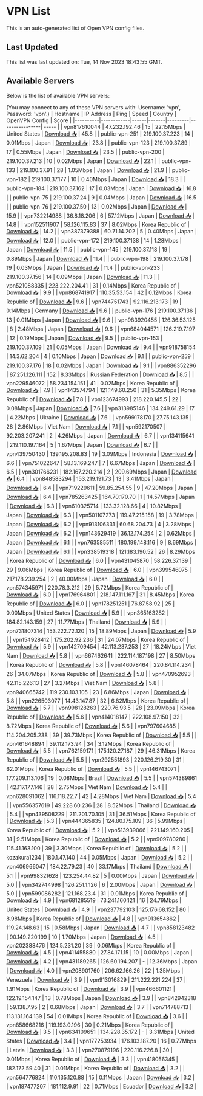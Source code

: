# VPN List

This is an auto-generated list of Open VPN config files.

## Last Updated

This list was last updated on: Tue, 14 Nov 2023 18:43:55 GMT.

## Available Servers

Below is the list of available VPN servers:

(You may connect to any of these VPN servers with: Username: 'vpn', Password: 'vpn'.)
| Hostname | IP Address | Ping | Speed | Country | OpenVPN Config | Score |
|----------|------------|------|-------|---------|----------------| ----- |
| vpn817610044 | 47.232.192.46 | 15 | 22.15Mbps | United States | [Download 📥](./configs/server_0_US.ovpn) | 45.8 |
| public-vpn-251 | 219.100.37.223 | 14 | 0.01Mbps | Japan | [Download 📥](./configs/server_1_JP.ovpn) | 23.8 |
| public-vpn-123 | 219.100.37.89 | 17 | 0.55Mbps | Japan | [Download 📥](./configs/server_2_JP.ovpn) | 23.5 |
| public-vpn-200 | 219.100.37.213 | 10 | 0.02Mbps | Japan | [Download 📥](./configs/server_3_JP.ovpn) | 22.1 |
| public-vpn-133 | 219.100.37.91 | 28 | 1.05Mbps | Japan | [Download 📥](./configs/server_4_JP.ovpn) | 21.9 |
| public-vpn-182 | 219.100.37.177 | 10 | 0.40Mbps | Japan | [Download 📥](./configs/server_5_JP.ovpn) | 18.3 |
| public-vpn-184 | 219.100.37.162 | 17 | 0.03Mbps | Japan | [Download 📥](./configs/server_6_JP.ovpn) | 16.8 |
| public-vpn-75 | 219.100.37.24 | 9 | 0.04Mbps | Japan | [Download 📥](./configs/server_7_JP.ovpn) | 16.5 |
| public-vpn-76 | 219.100.37.50 | 13 | 0.02Mbps | Japan | [Download 📥](./configs/server_8_JP.ovpn) | 15.9 |
| vpn732214988 | 36.8.18.206 | 6 | 57.12Mbps | Japan | [Download 📥](./configs/server_9_JP.ovpn) | 14.8 |
| vpn152511907 | 58.126.115.83 | 37 | 8.02Mbps | Korea Republic of | [Download 📥](./configs/server_10_KR.ovpn) | 14.2 |
| vpn387379388 | 60.71.14.202 | 5 | 0.40Mbps | Japan | [Download 📥](./configs/server_11_JP.ovpn) | 12.0 |
| public-vpn-172 | 219.100.37.138 | 14 | 1.28Mbps | Japan | [Download 📥](./configs/server_12_JP.ovpn) | 11.5 |
| public-vpn-145 | 219.100.37.118 | 19 | 0.89Mbps | Japan | [Download 📥](./configs/server_13_JP.ovpn) | 11.4 |
| public-vpn-198 | 219.100.37.178 | 19 | 0.03Mbps | Japan | [Download 📥](./configs/server_14_JP.ovpn) | 11.4 |
| public-vpn-233 | 219.100.37.156 | 14 | 0.09Mbps | Japan | [Download 📥](./configs/server_15_JP.ovpn) | 11.3 |
| vpn521088335 | 223.222.204.41 | 31 | 0.14Mbps | Korea Republic of | [Download 📥](./configs/server_16_KR.ovpn) | 9.9 |
| vpn868741917 | 110.35.53.154 | 42 | 0.12Mbps | Korea Republic of | [Download 📥](./configs/server_17_KR.ovpn) | 9.6 |
| vpn744751743 | 92.116.213.173 | 19 | 0.14Mbps | Germany | [Download 📥](./configs/server_18_DE.ovpn) | 9.6 |
| public-vpn-176 | 219.100.37.136 | 13 | 0.01Mbps | Japan | [Download 📥](./configs/server_19_JP.ovpn) | 9.6 |
| vpn983920455 | 126.36.53.125 | 8 | 2.48Mbps | Japan | [Download 📥](./configs/server_20_JP.ovpn) | 9.6 |
| vpn684044571 | 126.219.7.197 | 12 | 0.19Mbps | Japan | [Download 📥](./configs/server_21_JP.ovpn) | 9.5 |
| public-vpn-153 | 219.100.37.109 | 21 | 0.05Mbps | Japan | [Download 📥](./configs/server_22_JP.ovpn) | 9.4 |
| vpn918758154 | 14.3.62.204 | 4 | 0.10Mbps | Japan | [Download 📥](./configs/server_23_JP.ovpn) | 9.1 |
| public-vpn-259 | 219.100.37.176 | 18 | 0.02Mbps | Japan | [Download 📥](./configs/server_24_JP.ovpn) | 9.1 |
| vpn886352296 | 87.251.126.111 | 152 | 8.33Mbps | Russian Federation | [Download 📥](./configs/server_25_RU.ovpn) | 8.5 |
| vpn229546072 | 58.234.154.151 | 41 | 0.02Mbps | Korea Republic of | [Download 📥](./configs/server_26_KR.ovpn) | 7.9 |
| vpn143574794 | 121.149.60.250 | 31 | 5.35Mbps | Korea Republic of | [Download 📥](./configs/server_27_KR.ovpn) | 7.8 |
| vpn123674993 | 218.220.145.5 | 22 | 0.08Mbps | Japan | [Download 📥](./configs/server_28_JP.ovpn) | 7.6 |
| vpn313985146 | 134.249.61.29 | 17 | 4.22Mbps | Ukraine | [Download 📥](./configs/server_29_UA.ovpn) | 7.6 |
| vpn599178170 | 27.75.143.135 | 28 | 2.86Mbps | Viet Nam | [Download 📥](./configs/server_30_VN.ovpn) | 7.1 |
| vpn592170507 | 92.203.207.241 | 2 | 4.26Mbps | Japan | [Download 📥](./configs/server_31_JP.ovpn) | 6.7 |
| vpn134115641 | 219.110.197.164 | 5 | 1.67Mbps | Japan | [Download 📥](./configs/server_32_JP.ovpn) | 6.7 |
| vpn439750430 | 139.195.208.83 | 19 | 3.09Mbps | Indonesia | [Download 📥](./configs/server_33_ID.ovpn) | 6.6 |
| vpn751022647 | 58.13.169.247 | 7 | 6.67Mbps | Japan | [Download 📥](./configs/server_34_JP.ovpn) | 6.5 |
| vpn301766231 | 182.167.220.214 | 2 | 209.69Mbps | Japan | [Download 📥](./configs/server_35_JP.ovpn) | 6.4 |
| vpn848583294 | 153.219.191.73 | 13 | 3.41Mbps | Japan | [Download 📥](./configs/server_36_JP.ovpn) | 6.4 |
| vpn719229611 | 59.85.254.55 | 9 | 47.20Mbps | Japan | [Download 📥](./configs/server_37_JP.ovpn) | 6.4 |
| vpn785263425 | 164.70.170.70 | 1 | 14.57Mbps | Japan | [Download 📥](./configs/server_38_JP.ovpn) | 6.3 |
| vpn610325714 | 133.32.128.66 | 4 | 10.82Mbps | Japan | [Download 📥](./configs/server_39_JP.ovpn) | 6.3 |
| vpn501107273 | 119.47.215.158 | 19 | 3.78Mbps | Japan | [Download 📥](./configs/server_40_JP.ovpn) | 6.2 |
| vpn913106331 | 60.68.204.73 | 4 | 3.28Mbps | Japan | [Download 📥](./configs/server_41_JP.ovpn) | 6.2 |
| vpn143629419 | 36.12.174.254 | 2 | 0.62Mbps | Japan | [Download 📥](./configs/server_42_JP.ovpn) | 6.1 |
| vpn763585511 | 180.199.148.116 | 9 | 8.69Mbps | Japan | [Download 📥](./configs/server_43_JP.ovpn) | 6.1 |
| vpn338519318 | 121.183.190.52 | 26 | 8.29Mbps | Korea Republic of | [Download 📥](./configs/server_44_KR.ovpn) | 6.0 |
| vpn431045870 | 58.226.37.139 | 29 | 9.06Mbps | Korea Republic of | [Download 📥](./configs/server_45_KR.ovpn) | 6.0 |
| vpn399546075 | 217.178.239.254 | 2 | 40.00Mbps | Japan | [Download 📥](./configs/server_46_JP.ovpn) | 6.0 |
| vpn574345971 | 220.78.3.212 | 29 | 5.72Mbps | Korea Republic of | [Download 📥](./configs/server_47_KR.ovpn) | 6.0 |
| vpn176964801 | 218.147.111.167 | 31 | 8.45Mbps | Korea Republic of | [Download 📥](./configs/server_48_KR.ovpn) | 6.0 |
| vpn178251251 | 76.87.58.92 | 25 | 0.00Mbps | United States | [Download 📥](./configs/server_49_US.ovpn) | 5.9 |
| vpn365163282 | 184.82.143.159 | 27 | 11.77Mbps | Thailand | [Download 📥](./configs/server_50_TH.ovpn) | 5.9 |
| vpn731807314 | 153.222.72.120 | 15 | 18.89Mbps | Japan | [Download 📥](./configs/server_51_JP.ovpn) | 5.9 |
| vpn154928412 | 175.202.92.236 | 31 | 24.07Mbps | Korea Republic of | [Download 📥](./configs/server_52_KR.ovpn) | 5.9 |
| vpn142709454 | 42.113.237.253 | 27 | 18.24Mbps | Viet Nam | [Download 📥](./configs/server_53_VN.ovpn) | 5.8 |
| vpn667462641 | 222.114.187.198 | 27 | 8.50Mbps | Korea Republic of | [Download 📥](./configs/server_54_KR.ovpn) | 5.8 |
| vpn146078464 | 220.84.114.234 | 26 | 34.07Mbps | Korea Republic of | [Download 📥](./configs/server_55_KR.ovpn) | 5.8 |
| vpn470952693 | 42.115.226.13 | 27 | 3.27Mbps | Viet Nam | [Download 📥](./configs/server_56_VN.ovpn) | 5.8 |
| vpn940665742 | 119.230.103.105 | 23 | 6.86Mbps | Japan | [Download 📥](./configs/server_57_JP.ovpn) | 5.8 |
| vpn226503077 | 14.43.147.87 | 32 | 6.82Mbps | Korea Republic of | [Download 📥](./configs/server_58_KR.ovpn) | 5.7 |
| vpn998128263 | 220.76.93.5 | 28 | 23.09Mbps | Korea Republic of | [Download 📥](./configs/server_59_KR.ovpn) | 5.6 |
| vpn414018147 | 222.108.97.150 | 32 | 8.72Mbps | Korea Republic of | [Download 📥](./configs/server_60_KR.ovpn) | 5.6 |
| vpn797604685 | 114.204.205.238 | 39 | 39.73Mbps | Korea Republic of | [Download 📥](./configs/server_61_KR.ovpn) | 5.5 |
| vpn461648894 | 39.112.173.94 | 34 | 3.12Mbps | Korea Republic of | [Download 📥](./configs/server_62_KR.ovpn) | 5.5 |
| vpn762159171 | 175.120.27.187 | 29 | 46.31Mbps | Korea Republic of | [Download 📥](./configs/server_63_KR.ovpn) | 5.5 |
| vpn292551893 | 220.126.219.30 | 31 | 62.01Mbps | Korea Republic of | [Download 📥](./configs/server_64_KR.ovpn) | 5.5 |
| vpn146743071 | 177.209.113.106 | 19 | 0.08Mbps | Brazil | [Download 📥](./configs/server_65_BR.ovpn) | 5.5 |
| vpn574389861 | 42.117.177.146 | 28 | 2.75Mbps | Viet Nam | [Download 📥](./configs/server_66_VN.ovpn) | 5.4 |
| vpn628091062 | 116.118.22.7 | 42 | 4.28Mbps | Viet Nam | [Download 📥](./configs/server_67_VN.ovpn) | 5.4 |
| vpn556357619 | 49.228.60.236 | 28 | 8.52Mbps | Thailand | [Download 📥](./configs/server_68_TH.ovpn) | 5.4 |
| vpn439508229 | 211.201.70.105 | 31 | 36.51Mbps | Korea Republic of | [Download 📥](./configs/server_69_KR.ovpn) | 5.3 |
| vpn444365835 | 124.80.175.109 | 36 | 5.99Mbps | Korea Republic of | [Download 📥](./configs/server_70_KR.ovpn) | 5.2 |
| vpn513939066 | 221.149.160.205 | 31 | 9.51Mbps | Korea Republic of | [Download 📥](./configs/server_71_KR.ovpn) | 5.2 |
| vpn909780280 | 115.41.163.100 | 39 | 3.30Mbps | Korea Republic of | [Download 📥](./configs/server_72_KR.ovpn) | 5.2 |
| kozakura1234 | 180.1.47.140 | 44 | 0.05Mbps | Japan | [Download 📥](./configs/server_73_JP.ovpn) | 5.2 |
| vpn406966047 | 184.22.79.23 | 40 | 33.17Mbps | Thailand | [Download 📥](./configs/server_74_TH.ovpn) | 5.1 |
| vpn998321628 | 123.254.44.82 | 5 | 0.00Mbps | Japan | [Download 📥](./configs/server_75_JP.ovpn) | 5.0 |
| vpn342744998 | 126.251.1.126 | 6 | 2.00Mbps | Japan | [Download 📥](./configs/server_76_JP.ovpn) | 5.0 |
| vpn599086282 | 121.168.23.4 | 31 | 0.01Mbps | Korea Republic of | [Download 📥](./configs/server_77_KR.ovpn) | 4.9 |
| vpn681285519 | 73.241.160.121 | 16 | 24.79Mbps | United States | [Download 📥](./configs/server_78_US.ovpn) | 4.9 |
| vpn237792103 | 125.176.68.152 | 80 | 8.98Mbps | Korea Republic of | [Download 📥](./configs/server_79_KR.ovpn) | 4.8 |
| vpn913654862 | 119.24.148.63 | 15 | 0.58Mbps | Japan | [Download 📥](./configs/server_80_JP.ovpn) | 4.7 |
| vpn858123482 | 90.149.220.199 | 10 | 1.70Mbps | Japan | [Download 📥](./configs/server_81_JP.ovpn) | 4.5 |
| vpn202388476 | 124.5.231.20 | 39 | 0.06Mbps | Korea Republic of | [Download 📥](./configs/server_82_KR.ovpn) | 4.5 |
| vpn411455880 | 27.84.171.15 | 10 | 0.00Mbps | Japan | [Download 📥](./configs/server_83_JP.ovpn) | 4.2 |
| vpn431189265 | 126.60.194.207 | - | 12.36Mbps | Japan | [Download 📥](./configs/server_84_JP.ovpn) | 4.0 |
| vpn208901760 | 206.62.166.26 | 22 | 1.35Mbps | Venezuela | [Download 📥](./configs/server_85_VE.ovpn) | 3.9 |
| vpn913016829 | 211.222.221.224 | 37 | 1.91Mbps | Korea Republic of | [Download 📥](./configs/server_86_KR.ovpn) | 3.9 |
| vpn466601121 | 122.19.154.147 | 13 | 0.78Mbps | Japan | [Download 📥](./configs/server_87_JP.ovpn) | 3.9 |
| vpn842942318 | 59.138.7.95 | 2 | 0.68Mbps | Japan | [Download 📥](./configs/server_88_JP.ovpn) | 3.7 |
| vpn714788713 | 113.131.164.139 | 54 | 0.01Mbps | Korea Republic of | [Download 📥](./configs/server_89_KR.ovpn) | 3.6 |
| vpn858668216 | 119.193.0.196 | 30 | 0.21Mbps | Korea Republic of | [Download 📥](./configs/server_90_KR.ovpn) | 3.5 |
| vpn634109651 | 134.228.35.172 | - | 3.31Mbps | United States | [Download 📥](./configs/server_91_US.ovpn) | 3.4 |
| vpn177253934 | 176.103.187.20 | 16 | 0.77Mbps | Latvia | [Download 📥](./configs/server_92_LV.ovpn) | 3.3 |
| vpn270879196 | 220.116.226.8 | 30 | 0.01Mbps | Korea Republic of | [Download 📥](./configs/server_93_KR.ovpn) | 3.3 |
| vpn418056345 | 182.172.59.40 | 31 | 0.01Mbps | Korea Republic of | [Download 📥](./configs/server_94_KR.ovpn) | 3.2 |
| vpn564776824 | 110.135.120.88 | 15 | 0.11Mbps | Japan | [Download 📥](./configs/server_95_JP.ovpn) | 3.2 |
| vpn187477207 | 181.112.9.91 | 22 | 0.71Mbps | Ecuador | [Download 📥](./configs/server_96_EC.ovpn) | 3.2 |
